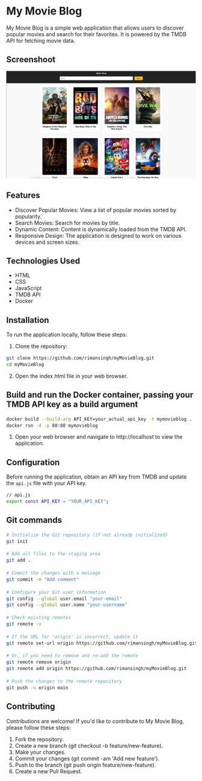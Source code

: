 # My Movie Blog

My Movie Blog is a simple web application that allows users to discover popular movies and search for their favorites. It is powered by the TMDB API for fetching movie data.

## Screenshoot
![Movies Sample](https://github.com/rimansingh/myMovieBlog/blob/main/images/sample.png)

## Features

- Discover Popular Movies: View a list of popular movies sorted by popularity.
- Search Movies: Search for movies by title.
- Dynamic Content: Content is dynamically loaded from the TMDB API.
- Responsive Design: The application is designed to work on various devices and screen sizes.

## Technologies Used

- HTML
- CSS
- JavaScript
- TMDB API
- Docker

## Installation

To run the application locally, follow these steps:

1. Clone the repository:

```bash
git clone https://github.com/rimansingh/myMovieBlog.git
cd myMovieBlog
```
    
2. Open the index.html file in your web browser.

## Build and run the Docker container, passing your TMDB API key as a build argument

```bash
docker build --build-arg API_KEY=your_actual_api_key -t mymovieblog .
docker run -d -p 80:80 mymovieblog
```

1. Open your web browser and navigate to http://localhost to view the application.

## Configuration

Before running the application, obtain an API key from TMDB and update the `api.js` file with your API key.

```bash
// api.js
export const API_KEY = "YOUR_API_KEY";
```

## Git commands

```bash
# Initialize the Git repository (if not already initialized)
git init

# Add all files to the staging area
git add .

# Commit the changes with a message
git commit -m "Add comment"

# Configure your Git user information
git config --global user.email "your-email"
git config --global user.name "your-username"

# Check existing remotes
git remote -v

# If the URL for 'origin' is incorrect, update it
git remote set-url origin https://github.com/rimansingh/myMovieBlog.git

# Or, if you need to remove and re-add the remote
git remote remove origin
git remote add origin https://github.com/rimansingh/myMovieBlog.git

# Push the changes to the remote repository
git push -u origin main
```

## Contributing

Contributions are welcome! If you'd like to contribute to My Movie Blog, please follow these steps:

1. Fork the repository.
2. Create a new branch (git checkout -b feature/new-feature).
3. Make your changes.
4. Commit your changes (git commit -am 'Add new feature').
5. Push to the branch (git push origin feature/new-feature).
6. Create a new Pull Request.

